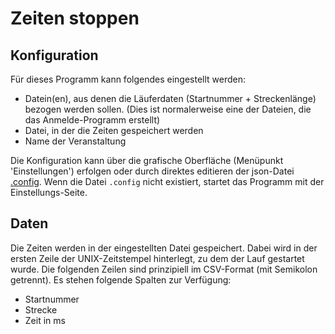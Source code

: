 # Zeiten stoppen

## Konfiguration
Für dieses Programm kann folgendes eingestellt werden:
- Datein(en), aus denen die Läuferdaten (Startnummer + Streckenlänge) bezogen werden sollen. (Dies ist normalerweise eine der Dateien, die das Anmelde-Programm erstellt)
- Datei, in der die Zeiten gespeichert werden
- Name der Veranstaltung

Die Konfiguration kann über die grafische Oberfläche (Menüpunkt 'Einstellungen') erfolgen oder durch direktes editieren der json-Datei [.config](./.config).
Wenn die Datei `.config` nicht existiert, startet das Programm mit der Einstellungs-Seite.

## Daten
Die Zeiten werden in der eingestellten Datei gespeichert. Dabei wird in der ersten Zeile der UNIX-Zeitstempel hinterlegt, zu dem der Lauf gestartet wurde.
Die folgenden Zeilen sind prinzipiell im CSV-Format (mit Semikolon getrennt).
Es stehen folgende Spalten zur Verfügung:
- Startnummer
- Strecke
- Zeit in ms
